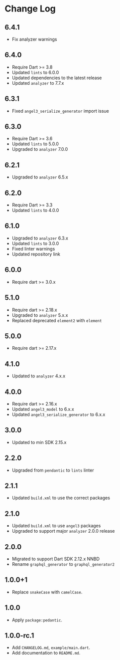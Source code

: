 # Change Log

## 6.4.1

* Fix analyzer warnings

## 6.4.0

* Require Dart >= 3.8
* Updated `lints` to 6.0.0
* Updated dependencies to the latest release
* Updated `analyzer` to 7.7.x

## 6.3.1

* Fixed `angel3_serialize_generator` import issue

## 6.3.0

* Require Dart >= 3.6
* Updated `lints` to 5.0.0
* Upgraded to `analyzer` 7.0.0

## 6.2.1

* Upgraded to `analyzer` 6.5.x

## 6.2.0

* Require Dart >= 3.3
* Updated `lints` to 4.0.0

## 6.1.0

* Upgraded to `analyzer` 6.3.x
* Updated `lints` to 3.0.0
* Fixed linter warnings
* Updated repository link

## 6.0.0

* Require dart >= 3.0.x

## 5.1.0

* Require dart >= 2.18.x
* Upgraded to `analyzer` 5.x.x
* Replaced deprecated `element2` with `element`

## 5.0.0

* Require dart >= 2.17.x

## 4.1.0

* Updated to `analyzer` 4.x.x

## 4.0.0

* Require dart >= 2.16.x
* Updated `angel3_model` to 6.x.x
* Updated `angel3_serialize_generator` to 6.x.x

## 3.0.0

* Updated to min SDK 2.15.x

## 2.2.0

* Upgraded from `pendantic` to `lints` linter

## 2.1.1

* Updated `build.xml` to use the correct packages

## 2.1.0

* Updated `build.xml` to use `angel3` packages
* Upgraded to support major `analyzer` 2.0.0 release

## 2.0.0

* Migrated to support Dart SDK 2.12.x NNBD
* Rename `graphql_generator` to `graphql_generator2`

## 1.0.0+1

* Replace `snakeCase` with `camelCase`.

## 1.0.0

* Apply `package:pedantic`.

## 1.0.0-rc.1

* Add `CHANGELOG.md`, `example/main.dart`.
* Add documentation to `README.md`.
